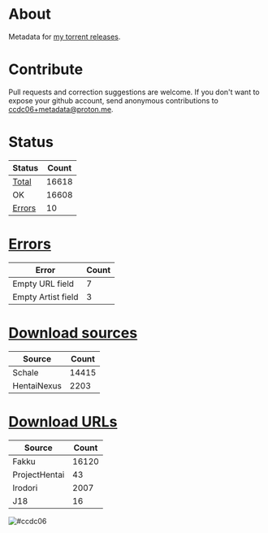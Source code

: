 # About
Metadata for [my torrent releases](https://sukebei.nyaa.si/?q=CCDC06).

# Contribute
Pull requests and correction suggestions are welcome. If you don't want to expose your github account, send anonymous contributions to [ccdc06+metadata@proton.me](mailto:ccdc06+metadata@proton.me).

<!-- [Status] -->
# Status
|Status|Count|
|-|-|
|[Total](indexes/list.csv)|16618|
|OK|16608|
|[Errors](indexes/errors.csv)|10|

# [Errors](indexes/errors.csv)
|Error|Count|
|-|-|
|Empty URL field|7|
|Empty Artist field|3|

# [Download sources](indexes/downloadSource.csv)
|Source|Count|
|-|-|
|Schale|14415|
|HentaiNexus|2203|

# [Download URLs](indexes/urlSource.csv)
|Source|Count|
|-|-|
|Fakku|16120|
|ProjectHentai|43|
|Irodori|2007|
|J18|16|
<!-- [/Status] -->

![#ccdc06](https://placehold.co/15x15/ccdc06/ccdc06.png)
